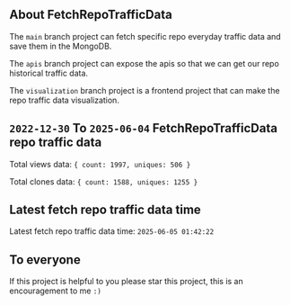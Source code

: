 ## About FetchRepoTrafficData

The `main` branch project can fetch specific repo everyday traffic data and save them in the MongoDB.

The `apis` branch project can expose the apis so that we can get our repo historical traffic data.

The `visualization` branch project is a frontend project that can make the repo traffic data visualization.

## `2022-12-30` To `2025-06-04` FetchRepoTrafficData repo traffic data

Total views data: `{ count: 1997, uniques: 506 }`

Total clones data: `{ count: 1588, uniques: 1255 }`

## Latest fetch repo traffic data time

Latest fetch repo traffic data time: `2025-06-05 01:42:22`

## To everyone

If this project is helpful to you please star this project, this is an encouragement to me `:)`



